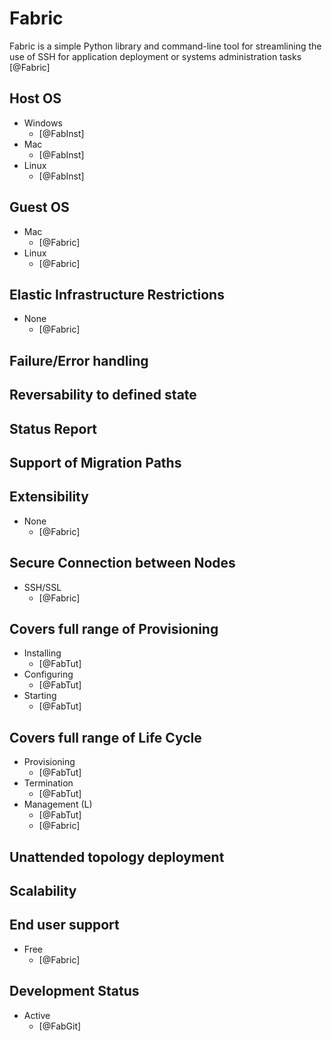 # Fabric
Fabric is a simple Python library and command-line tool for streamlining the use of SSH for application deployment or systems administration tasks [@Fabric]

## Host OS
- Windows
    - [@FabInst]
- Mac
    - [@FabInst]
- Linux
    - [@FabInst]

## Guest OS
- Mac
    - [@Fabric]
- Linux
    - [@Fabric]

## Elastic Infrastructure Restrictions
- None
    - [@Fabric]

## Failure/Error handling

## Reversability to defined state

## Status Report

## Support of Migration Paths

## Extensibility
- None
    - [@Fabric]

## Secure Connection between Nodes
- SSH/SSL
    - [@Fabric]

## Covers full range of Provisioning
- Installing
    - [@FabTut]
- Configuring
    - [@FabTut]
- Starting
    - [@FabTut]

## Covers full range of Life Cycle
- Provisioning
    - [@FabTut]
- Termination
    - [@FabTut]
- Management (L)
    - [@FabTut]
    - [@Fabric]

## Unattended topology deployment

## Scalability

## End user support
- Free
    - [@Fabric]

## Development Status
- Active
    - [@FabGit]

